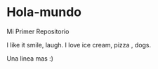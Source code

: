 # Hola-mundo

Mi Primer Repositorio

I like  it smile,  laugh.
I love ice cream, pizza , dogs.

Una linea mas :) 

